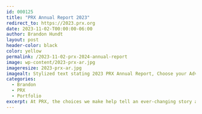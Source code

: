 ```yaml
---
id: 000125
title: "PRX Annual Report 2023"
redirect_to: https://2023.prx.org
date: 2023-11-02-T00:00:00-06:00
author: Brandon Hundt
layout: post
header-color: black
color: yellow
permalink: /2023-11-02-prx-2024-annual-report
image: wp-content/2023-prx-ar.jpg
imageresize: 2023-prx-ar.jpg
imagealt: Stylized text stating 2023 PRX Annual Report, Choose your Adventure.
categories:
  - Brandon
  - PRX
  - Portfolio
excerpt: At PRX, the choices we make help tell an ever-changing story about the audio ecosystem. We invite you to choose your own adventure and explore the last year at PRX by scrolling through a handful of the journeys we’ve taken.
---
```

